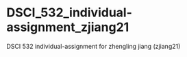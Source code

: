 # DSCI_532_individual-assignment_zjiang21

DSCI 532 individual-assignment for zhengling jiang (zjiang21)
